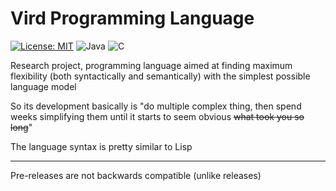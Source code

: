[//]: # ([![SVG Banners]&#40;https://svg-banners.vercel.app/api?type=luminance&text1=&#40;Vird&#41;&#41;]&#40;https://github.com/Akshay090/svg-banners&#41;)

# Vird Programming Language
[![License: MIT](https://img.shields.io/badge/License-MIT-yellow.svg)](https://opensource.org/licenses/MIT)
![Java](https://img.shields.io/badge/Java-ED8B00?style=flat&logo=openjdk&logoColor=white)
![C](https://img.shields.io/badge/C-A8B9CC?style=flat&logo=c&logoColor=black)


Research project, programming language aimed at
finding maximum flexibility (both syntactically and semantically)
with the simplest possible language model

So its development basically is
"do multiple complex thing, then spend weeks simplifying them until
it starts to seem obvious ~~what took you so long~~"

The language syntax is pretty similar to Lisp
***
Pre-releases are not backwards compatible (unlike releases)
